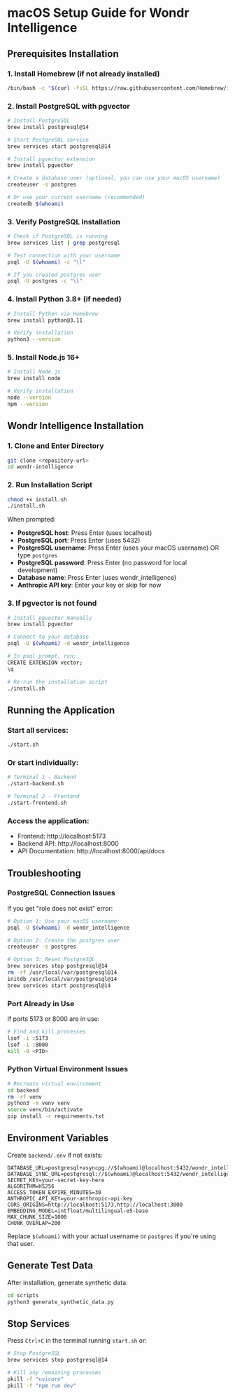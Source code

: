 # macOS Setup Guide for Wondr Intelligence

## Prerequisites Installation

### 1. Install Homebrew (if not already installed)
```bash
/bin/bash -c "$(curl -fsSL https://raw.githubusercontent.com/Homebrew/install/HEAD/install.sh)"
```

### 2. Install PostgreSQL with pgvector
```bash
# Install PostgreSQL
brew install postgresql@14

# Start PostgreSQL service
brew services start postgresql@14

# Install pgvector extension
brew install pgvector

# Create a database user (optional, you can use your macOS username)
createuser -s postgres

# Or use your current username (recommended)
createdb $(whoami)
```

### 3. Verify PostgreSQL Installation
```bash
# Check if PostgreSQL is running
brew services list | grep postgresql

# Test connection with your username
psql -U $(whoami) -c "\l"

# If you created postgres user
psql -U postgres -c "\l"
```

### 4. Install Python 3.8+ (if needed)
```bash
# Install Python via Homebrew
brew install python@3.11

# Verify installation
python3 --version
```

### 5. Install Node.js 16+
```bash
# Install Node.js
brew install node

# Verify installation
node --version
npm --version
```

## Wondr Intelligence Installation

### 1. Clone and Enter Directory
```bash
git clone <repository-url>
cd wondr-intelligence
```

### 2. Run Installation Script
```bash
chmod +x install.sh
./install.sh
```

When prompted:
- **PostgreSQL host**: Press Enter (uses localhost)
- **PostgreSQL port**: Press Enter (uses 5432)
- **PostgreSQL username**: Press Enter (uses your macOS username) OR type `postgres`
- **PostgreSQL password**: Press Enter (no password for local development)
- **Database name**: Press Enter (uses wondr_intelligence)
- **Anthropic API key**: Enter your key or skip for now

### 3. If pgvector is not found
```bash
# Install pgvector manually
brew install pgvector

# Connect to your database
psql -U $(whoami) -d wondr_intelligence

# In psql prompt, run:
CREATE EXTENSION vector;
\q

# Re-run the installation script
./install.sh
```

## Running the Application

### Start all services:
```bash
./start.sh
```

### Or start individually:
```bash
# Terminal 1 - Backend
./start-backend.sh

# Terminal 2 - Frontend  
./start-frontend.sh
```

### Access the application:
- Frontend: http://localhost:5173
- Backend API: http://localhost:8000
- API Documentation: http://localhost:8000/api/docs

## Troubleshooting

### PostgreSQL Connection Issues

If you get "role does not exist" error:
```bash
# Option 1: Use your macOS username
psql -U $(whoami) -d wondr_intelligence

# Option 2: Create the postgres user
createuser -s postgres

# Option 3: Reset PostgreSQL
brew services stop postgresql@14
rm -rf /usr/local/var/postgresql@14
initdb /usr/local/var/postgresql@14
brew services start postgresql@14
```

### Port Already in Use

If ports 5173 or 8000 are in use:
```bash
# Find and kill processes
lsof -i :5173
lsof -i :8000
kill -9 <PID>
```

### Python Virtual Environment Issues

```bash
# Recreate virtual environment
cd backend
rm -rf venv
python3 -m venv venv
source venv/bin/activate
pip install -r requirements.txt
```

## Environment Variables

Create `backend/.env` if not exists:
```env
DATABASE_URL=postgresql+asyncpg://$(whoami)@localhost:5432/wondr_intelligence
DATABASE_SYNC_URL=postgresql://$(whoami)@localhost:5432/wondr_intelligence
SECRET_KEY=your-secret-key-here
ALGORITHM=HS256
ACCESS_TOKEN_EXPIRE_MINUTES=30
ANTHROPIC_API_KEY=your-anthropic-api-key
CORS_ORIGINS=http://localhost:5173,http://localhost:3000
EMBEDDING_MODEL=intfloat/multilingual-e5-base
MAX_CHUNK_SIZE=1000
CHUNK_OVERLAP=200
```

Replace `$(whoami)` with your actual username or `postgres` if you're using that user.

## Generate Test Data

After installation, generate synthetic data:
```bash
cd scripts
python3 generate_synthetic_data.py
```

## Stop Services

Press `Ctrl+C` in the terminal running `start.sh` or:
```bash
# Stop PostgreSQL
brew services stop postgresql@14

# Kill any remaining processes
pkill -f "uvicorn"
pkill -f "npm run dev"
```
